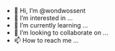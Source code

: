 - 👋 Hi, I’m @wondwossent
- 👀 I’m interested in ...
- 🌱 I’m currently learning ...
- 💞️ I’m looking to collaborate on ...
- 📫 How to reach me ...

<!---
wondwossent/wondwossent is a ✨ special ✨ repository because its `README.md` (this file) appears on your GitHub profile.
You can click the Preview link to take a look at your changes.
--->

